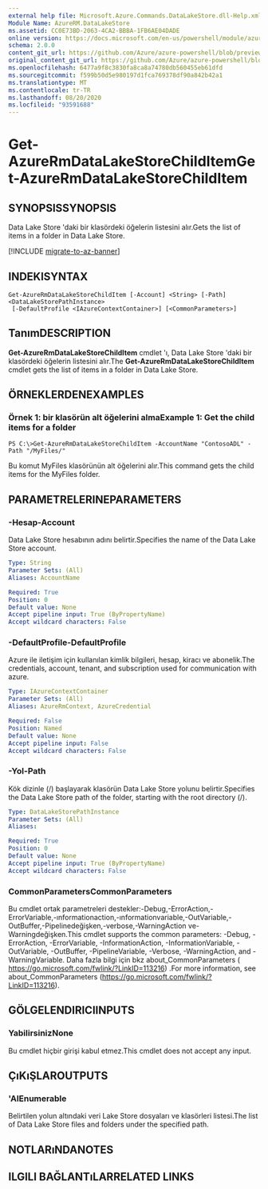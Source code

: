 ```yaml
---
external help file: Microsoft.Azure.Commands.DataLakeStore.dll-Help.xml
Module Name: AzureRM.DataLakeStore
ms.assetid: CC0E73BD-2063-4CA2-BBBA-1FB6AE04DADE
online version: https://docs.microsoft.com/en-us/powershell/module/azurerm.datalakestore/get-azurermdatalakestorechilditem
schema: 2.0.0
content_git_url: https://github.com/Azure/azure-powershell/blob/preview/src/ResourceManager/DataLakeStore/Commands.DataLakeStore/help/Get-AzureRmDataLakeStoreChildItem.md
original_content_git_url: https://github.com/Azure/azure-powershell/blob/preview/src/ResourceManager/DataLakeStore/Commands.DataLakeStore/help/Get-AzureRmDataLakeStoreChildItem.md
ms.openlocfilehash: 6477a9f8c3830fa8ca8a74780db560455eb61dfd
ms.sourcegitcommit: f599b50d5e980197d1fca769378df90a842b42a1
ms.translationtype: MT
ms.contentlocale: tr-TR
ms.lasthandoff: 08/20/2020
ms.locfileid: "93591688"
---
```

# <span data-ttu-id="437cb-101">Get-AzureRmDataLakeStoreChildItem</span><span class="sxs-lookup"><span data-stu-id="437cb-101">Get-AzureRmDataLakeStoreChildItem</span></span>

## <span data-ttu-id="437cb-102">SYNOPSIS</span><span class="sxs-lookup"><span data-stu-id="437cb-102">SYNOPSIS</span></span>
<span data-ttu-id="437cb-103">Data Lake Store 'daki bir klasördeki öğelerin listesini alır.</span><span class="sxs-lookup"><span data-stu-id="437cb-103">Gets the list of items in a folder in Data Lake Store.</span></span>

[!INCLUDE [migrate-to-az-banner](../../includes/migrate-to-az-banner.md)]

## <span data-ttu-id="437cb-104">INDEKI</span><span class="sxs-lookup"><span data-stu-id="437cb-104">SYNTAX</span></span>

```
Get-AzureRmDataLakeStoreChildItem [-Account] <String> [-Path] <DataLakeStorePathInstance>
 [-DefaultProfile <IAzureContextContainer>] [<CommonParameters>]
```

## <span data-ttu-id="437cb-105">Tanım</span><span class="sxs-lookup"><span data-stu-id="437cb-105">DESCRIPTION</span></span>
<span data-ttu-id="437cb-106">**Get-AzureRmDataLakeStoreChildItem** cmdlet 'ı, Data Lake Store 'daki bir klasördeki öğelerin listesini alır.</span><span class="sxs-lookup"><span data-stu-id="437cb-106">The **Get-AzureRmDataLakeStoreChildItem** cmdlet gets the list of items in a folder in Data Lake Store.</span></span>

## <span data-ttu-id="437cb-107">ÖRNEKLERDEN</span><span class="sxs-lookup"><span data-stu-id="437cb-107">EXAMPLES</span></span>

### <span data-ttu-id="437cb-108">Örnek 1: bir klasörün alt öğelerini alma</span><span class="sxs-lookup"><span data-stu-id="437cb-108">Example 1: Get the child items for a folder</span></span>
```
PS C:\>Get-AzureRmDataLakeStoreChildItem -AccountName "ContosoADL" -Path "/MyFiles/"
```

<span data-ttu-id="437cb-109">Bu komut MyFiles klasörünün alt öğelerini alır.</span><span class="sxs-lookup"><span data-stu-id="437cb-109">This command gets the child items for the MyFiles folder.</span></span>

## <span data-ttu-id="437cb-110">PARAMETRELERINE</span><span class="sxs-lookup"><span data-stu-id="437cb-110">PARAMETERS</span></span>

### <span data-ttu-id="437cb-111">-Hesap</span><span class="sxs-lookup"><span data-stu-id="437cb-111">-Account</span></span>
<span data-ttu-id="437cb-112">Data Lake Store hesabının adını belirtir.</span><span class="sxs-lookup"><span data-stu-id="437cb-112">Specifies the name of the Data Lake Store account.</span></span>

```yaml
Type: String
Parameter Sets: (All)
Aliases: AccountName

Required: True
Position: 0
Default value: None
Accept pipeline input: True (ByPropertyName)
Accept wildcard characters: False
```

### <span data-ttu-id="437cb-113">-DefaultProfile</span><span class="sxs-lookup"><span data-stu-id="437cb-113">-DefaultProfile</span></span>
<span data-ttu-id="437cb-114">Azure ile iletişim için kullanılan kimlik bilgileri, hesap, kiracı ve abonelik.</span><span class="sxs-lookup"><span data-stu-id="437cb-114">The credentials, account, tenant, and subscription used for communication with azure.</span></span>

```yaml
Type: IAzureContextContainer
Parameter Sets: (All)
Aliases: AzureRmContext, AzureCredential

Required: False
Position: Named
Default value: None
Accept pipeline input: False
Accept wildcard characters: False
```

### <span data-ttu-id="437cb-115">-Yol</span><span class="sxs-lookup"><span data-stu-id="437cb-115">-Path</span></span>
<span data-ttu-id="437cb-116">Kök dizinle (/) başlayarak klasörün Data Lake Store yolunu belirtir.</span><span class="sxs-lookup"><span data-stu-id="437cb-116">Specifies the Data Lake Store path of the folder, starting with the root directory (/).</span></span>

```yaml
Type: DataLakeStorePathInstance
Parameter Sets: (All)
Aliases: 

Required: True
Position: 0
Default value: None
Accept pipeline input: True (ByPropertyName)
Accept wildcard characters: False
```

### <span data-ttu-id="437cb-117">CommonParameters</span><span class="sxs-lookup"><span data-stu-id="437cb-117">CommonParameters</span></span>
<span data-ttu-id="437cb-118">Bu cmdlet ortak parametreleri destekler:-Debug,-ErrorAction,-ErrorVariable,-ınformationaction,-ınformationvariable,-OutVariable,-OutBuffer,-Pipelinedeğişken,-verbose,-WarningAction ve-Warningdeğişken.</span><span class="sxs-lookup"><span data-stu-id="437cb-118">This cmdlet supports the common parameters: -Debug, -ErrorAction, -ErrorVariable, -InformationAction, -InformationVariable, -OutVariable, -OutBuffer, -PipelineVariable, -Verbose, -WarningAction, and -WarningVariable.</span></span> <span data-ttu-id="437cb-119">Daha fazla bilgi için bkz about_CommonParameters ( https://go.microsoft.com/fwlink/?LinkID=113216) .</span><span class="sxs-lookup"><span data-stu-id="437cb-119">For more information, see about_CommonParameters (https://go.microsoft.com/fwlink/?LinkID=113216).</span></span>

## <span data-ttu-id="437cb-120">GÖLGELENDIRICI</span><span class="sxs-lookup"><span data-stu-id="437cb-120">INPUTS</span></span>

### <span data-ttu-id="437cb-121">Yabilirsiniz</span><span class="sxs-lookup"><span data-stu-id="437cb-121">None</span></span>
<span data-ttu-id="437cb-122">Bu cmdlet hiçbir girişi kabul etmez.</span><span class="sxs-lookup"><span data-stu-id="437cb-122">This cmdlet does not accept any input.</span></span>

## <span data-ttu-id="437cb-123">ÇıKıŞLAR</span><span class="sxs-lookup"><span data-stu-id="437cb-123">OUTPUTS</span></span>

### <span data-ttu-id="437cb-124">'A<DataLakeStoreItem></span><span class="sxs-lookup"><span data-stu-id="437cb-124">IEnumerable<DataLakeStoreItem></span></span>
<span data-ttu-id="437cb-125">Belirtilen yolun altındaki veri Lake Store dosyaları ve klasörleri listesi.</span><span class="sxs-lookup"><span data-stu-id="437cb-125">The list of Data Lake Store files and folders under the specified path.</span></span>

## <span data-ttu-id="437cb-126">NOTLARıNDA</span><span class="sxs-lookup"><span data-stu-id="437cb-126">NOTES</span></span>

## <span data-ttu-id="437cb-127">ILGILI BAĞLANTıLAR</span><span class="sxs-lookup"><span data-stu-id="437cb-127">RELATED LINKS</span></span>

